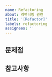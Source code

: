 ```yaml
---
name: Refactoring
about: 리팩터링 관련
title: '[Refactor]'
labels: refactoring
assignees: ''
---
```


## 문제점

## 참고사항

